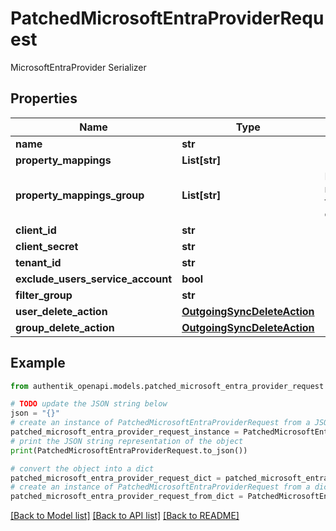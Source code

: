 # PatchedMicrosoftEntraProviderRequest

MicrosoftEntraProvider Serializer

## Properties

Name | Type | Description | Notes
------------ | ------------- | ------------- | -------------
**name** | **str** |  | [optional] 
**property_mappings** | **List[str]** |  | [optional] 
**property_mappings_group** | **List[str]** | Property mappings used for group creation/updating. | [optional] 
**client_id** | **str** |  | [optional] 
**client_secret** | **str** |  | [optional] 
**tenant_id** | **str** |  | [optional] 
**exclude_users_service_account** | **bool** |  | [optional] 
**filter_group** | **str** |  | [optional] 
**user_delete_action** | [**OutgoingSyncDeleteAction**](OutgoingSyncDeleteAction.md) |  | [optional] 
**group_delete_action** | [**OutgoingSyncDeleteAction**](OutgoingSyncDeleteAction.md) |  | [optional] 

## Example

```python
from authentik_openapi.models.patched_microsoft_entra_provider_request import PatchedMicrosoftEntraProviderRequest

# TODO update the JSON string below
json = "{}"
# create an instance of PatchedMicrosoftEntraProviderRequest from a JSON string
patched_microsoft_entra_provider_request_instance = PatchedMicrosoftEntraProviderRequest.from_json(json)
# print the JSON string representation of the object
print(PatchedMicrosoftEntraProviderRequest.to_json())

# convert the object into a dict
patched_microsoft_entra_provider_request_dict = patched_microsoft_entra_provider_request_instance.to_dict()
# create an instance of PatchedMicrosoftEntraProviderRequest from a dict
patched_microsoft_entra_provider_request_from_dict = PatchedMicrosoftEntraProviderRequest.from_dict(patched_microsoft_entra_provider_request_dict)
```
[[Back to Model list]](../README.md#documentation-for-models) [[Back to API list]](../README.md#documentation-for-api-endpoints) [[Back to README]](../README.md)


